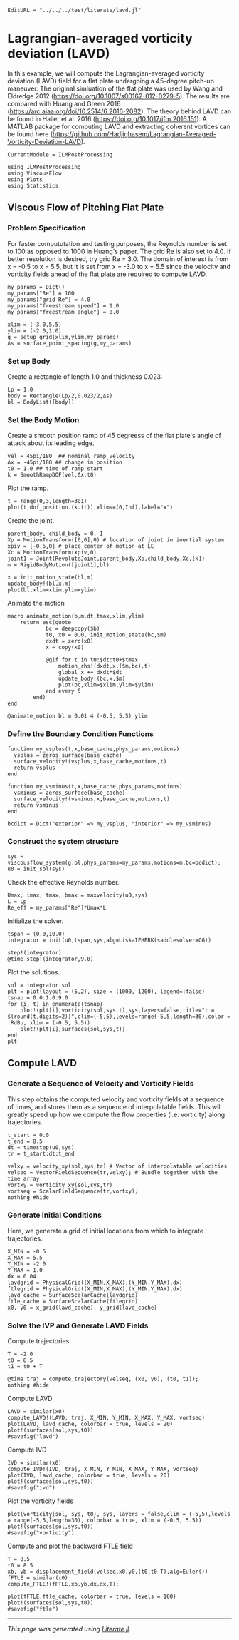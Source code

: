 ```@meta
EditURL = "../../../test/literate/lavd.jl"
```

# Lagrangian-averaged vorticity deviation (LAVD)
In this example, we will compute the Lagrangian-averaged vorticity deviation (LAVD) field for a flat plate undergoing a 45-degree pitch-up maneuver. The original simluation of the flat plate was used by Wang and Eldredge 2012 (https://doi.org/10.1007/s00162-012-0279-5). The results are compared with Huang and Green 2016 (https://arc.aiaa.org/doi/10.2514/6.2016-2082). The theory behind LAVD can be found in Haller et al. 2016 (https://doi.org/10.1017/jfm.2016.151). A MATLAB package for computing LAVD and extracting coherent vortices can be found here (https://github.com/Hadjighasem/Lagrangian-Averaged-Vorticity-Deviation-LAVD).

```@meta
CurrentModule = ILMPostProcessing
```

````@example lavd
using ILMPostProcessing
using ViscousFlow
using Plots
using Statistics
````

## Viscous Flow of Pitching Flat Plate
### Problem Specification
For faster compututation and testing purposes, the Reynolds number is set to 100 as opposed to 1000 in Huang's paper. The grid Re is also set to 4.0. If better resolution is desired, try grid Re = 3.0. The domain of interest is from x = -0.5 to x = 5.5, but it is set from x = -3.0 to x = 5.5 since the velocity and vorticity fields ahead of the flat plate are required to compute LAVD.

````@example lavd
my_params = Dict()
my_params["Re"] = 100
my_params["grid Re"] = 4.0
my_params["freestream speed"] = 1.0
my_params["freestream angle"] = 0.0

xlim = (-3.0,5.5)
ylim = (-2.0,1.0)
g = setup_grid(xlim,ylim,my_params)
Δs = surface_point_spacing(g,my_params)
````

### Set up Body
Create a rectangle of length 1.0 and thickness 0.023.

````@example lavd
Lp = 1.0
body = Rectangle(Lp/2,0.023/2,Δs)
bl = BodyList([body])
````

### Set the Body Motion
Create a smooth position ramp of 45 degreess of the flat plate's angle of attack about its leading edge.

````@example lavd
vel = 45pi/180  ## nominal ramp velocity
Δx = -45pi/180 ## change in position
t0 = 1.0 ## time of ramp start
k = SmoothRampDOF(vel,Δx,t0)
````

Plot the ramp.

````@example lavd
t = range(0,3,length=301)
plot(t,dof_position.(k.(t)),xlims=(0,Inf),label="x")
````

Create the joint.

````@example lavd
parent_body, child_body = 0, 1
Xp = MotionTransform([0,0],0) # location of joint in inertial system
xpiv = [-0.5,0] # place center of motion at LE
Xc = MotionTransform(xpiv,0)
joint1 = Joint(RevoluteJoint,parent_body,Xp,child_body,Xc,[k])
m = RigidBodyMotion([joint1],bl)

x = init_motion_state(bl,m)
update_body!(bl,x,m)
plot(bl,xlim=xlim,ylim=ylim)
````

Animate the motion

````@example lavd
macro animate_motion(b,m,dt,tmax,xlim,ylim)
    return esc(quote
            bc = deepcopy($b)
            t0, x0 = 0.0, init_motion_state(bc,$m)
            dxdt = zero(x0)
            x = copy(x0)

            @gif for t in t0:$dt:t0+$tmax
                motion_rhs!(dxdt,x,($m,bc),t)
                global x += dxdt*$dt
                update_body!(bc,x,$m)
                plot(bc,xlim=$xlim,ylim=$ylim)
            end every 5
        end)
end

@animate_motion bl m 0.01 4 (-0.5, 5.5) ylim
````

### Define the Boundary Condition Functions

````@example lavd
function my_vsplus(t,x,base_cache,phys_params,motions)
  vsplus = zeros_surface(base_cache)
  surface_velocity!(vsplus,x,base_cache,motions,t)
  return vsplus
end

function my_vsminus(t,x,base_cache,phys_params,motions)
  vsminus = zeros_surface(base_cache)
  surface_velocity!(vsminus,x,base_cache,motions,t)
  return vsminus
end

bcdict = Dict("exterior" => my_vsplus, "interior" => my_vsminus)
````

### Construct the system structure

````@example lavd
sys = viscousflow_system(g,bl,phys_params=my_params,motions=m,bc=bcdict);
u0 = init_sol(sys)
````

Check the effective Reynolds number.

````@example lavd
Umax, imax, tmax, bmax = maxvelocity(u0,sys)
L = Lp
Re_eff = my_params["Re"]*Umax*L
````

Initialize the solver.

````@example lavd
tspan = (0.0,10.0)
integrator = init(u0,tspan,sys,alg=LiskaIFHERK(saddlesolver=CG))

step!(integrator)
@time step!(integrator,9.0)
````

Plot the solutions.

````@example lavd
sol = integrator.sol
plt = plot(layout = (5,2), size = (1000, 1200), legend=:false)
tsnap = 0.0:1.0:9.0
for (i, t) in enumerate(tsnap)
    plot!(plt[i],vorticity(sol,sys,t),sys,layers=false,title="t = $(round(t,digits=2))",clim=(-5,5),levels=range(-5,5,length=30),color = :RdBu, xlim = (-0.5, 5.5))
    plot!(plt[i],surfaces(sol,sys,t))
end
plt
````

## Compute LAVD

### Generate a Sequence of Velocity and Vorticity Fields
This step obtains the computed velocity and vorticity fields at a sequence of times, and stores them as a sequence of interpolatable
fields. This will greatly speed up how we compute the flow properties (i.e. vorticity) along trajectories.

````@example lavd
t_start = 0.0
t_end = 8.5
dt = timestep(u0,sys)
tr = t_start:dt:t_end

velxy = velocity_xy(sol,sys,tr) # Vector of interpolatable velocities
velseq = VectorFieldSequence(tr,velxy); # Bundle together with the time array
vortxy = vorticity_xy(sol,sys,tr)
vortseq = ScalarFieldSequence(tr,vortxy);
nothing #hide
````

### Generate Initial Conditions
Here, we generate a grid of initial locations from which to integrate trajectories.

````@example lavd
X_MIN = -0.5
X_MAX = 5.5
Y_MIN = -2.0
Y_MAX = 1.0
dx = 0.04
lavdgrid = PhysicalGrid((X_MIN,X_MAX),(Y_MIN,Y_MAX),dx)
ftlegrid = PhysicalGrid((X_MIN,X_MAX),(Y_MIN,Y_MAX),dx)
lavd_cache = SurfaceScalarCache(lavdgrid)
ftle_cache = SurfaceScalarCache(ftlegrid)
x0, y0 = x_grid(lavd_cache), y_grid(lavd_cache)
````

### Solve the IVP and Generate LAVD Fields

Compute trajectories

````@example lavd
T = -2.0
t0 = 8.5
t1 = t0 + T

@time traj = compute_trajectory(velseq, (x0, y0), (t0, t1));
nothing #hide
````

Compute LAVD

````@example lavd
LAVD = similar(x0)
compute_LAVD!(LAVD, traj, X_MIN, Y_MIN, X_MAX, Y_MAX, vortseq)
plot(LAVD, lavd_cache, colorbar = true, levels = 20)
plot!(surfaces(sol,sys,t0))
#savefig("lavd")
````

Compute IVD

````@example lavd
IVD = similar(x0)
compute_IVD!(IVD, traj, X_MIN, Y_MIN, X_MAX, Y_MAX, vortseq)
plot(IVD, lavd_cache, colorbar = true, levels = 20)
plot!(surfaces(sol,sys,t0))
#savefig("ivd")
````

Plot the vorticity fields

````@example lavd
plot(vorticity(sol, sys, t0), sys, layers = false,clim = (-5,5),levels = range(-5,5,length=30), colorbar = true, xlim = (-0.5, 5.5))
plot!(surfaces(sol,sys,t0))
#savefig("vorticity")
````

Compute and plot the backward FTLE field

````@example lavd
T = 8.5
t0 = 8.5
xb, yb = displacement_field(velseq,x0,y0,(t0,t0-T),alg=Euler())
fFTLE = similar(x0)
compute_FTLE!(fFTLE,xb,yb,dx,dx,T);

plot(fFTLE,ftle_cache, colorbar = true, levels = 100)
plot!(surfaces(sol,sys,t0))
#savefig("ftle")
````

---

*This page was generated using [Literate.jl](https://github.com/fredrikekre/Literate.jl).*

